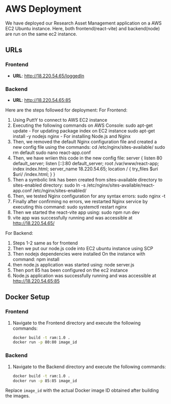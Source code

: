 # AWS Deployment
We have deployed our Research Asset Management application on a AWS EC2 Ubuntu instance. Here, both frontend(react-vite) and backend(node) are run on the same ec2 instance.

## URLs

### Frontend

- **URL**: http://18.220.54.65/loggedIn

### Backend

- **URL**: http://18.220.54.65:85

Here are the steps followed for deployment:
For Frontend:
1. Using PuttY to connect to AWS EC2 instance
2. Executing the following commands on AWS Console:
    sudo apt-get update - For updating package index on EC2 instance
    sudo apt-get install -y nodejs nginx  - For installing Node.js and Nginx
3. Then, we removed the default Nginx configuration file and created a new config file using the commands:
cd /etc/nginx/sites-available/ 
sudo rm default
sudo nano react-app.conf
4. Then, we have wriien this code in the new config file:
server {
    listen 80 default_server;
    listen [::]:80 default_server;
    root /var/www/react-app;
    index index.html;
    server_name 18.220.54.65;
    location / {
        try_files $uri $uri/ /index.html;
    }
}
5. Then a symbolic link has been created from sites-available directory to sites-enabled directory:
    sudo ln -s /etc/nginx/sites-available/react-app.conf /etc/nginx/sites-enabled/
6. Then, we tested Nginx configuration for any syntax errors:
    sudo nginx -t
7. Finally after confirming no errors, we restarted Nginx service by executing this command:
    sudo systemctl restart nginx
8. Then we started the react-vite app using:
    sudo npm run dev
9. vite app was successfully running and was accessible at http://18.220.54.65/

For Backend:
1. Steps 1-2 same as for frontend
2. Then we put our node.js code into EC2 ubuntu instance using SCP
3. Then nodejs dependencies were installed On the instance with command:
    npm install
4. then node.js application was started using:
    node server.js
5. Then port 85 has been configured on the ec2 instance
6. Node.js application was successfully running and was accessible at http://18.220.54.65:85



## Docker Setup

### Frontend

1. Navigate to the Frontend directory and execute the following commands:
   ```bash
   docker build -t ram:1.0 .
   docker run -p 80:80 image_id
   ```

### Backend

1. Navigate to the Backend directory and execute the following commands:
   ```bash
   docker build -t ram:1.0 .
   docker run -p 85:85 image_id
   ```

Replace `image_id` with the actual Docker image ID obtained after building the images.
